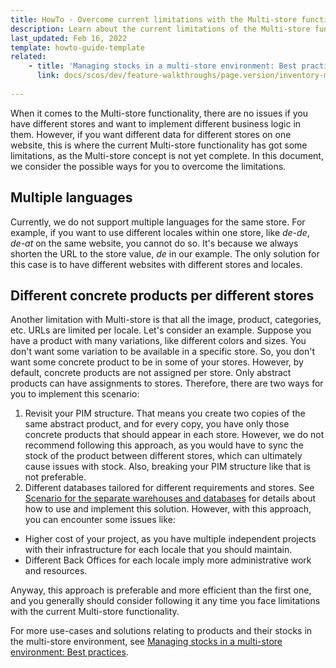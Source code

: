 ```yaml
---
title: HowTo - Overcome current limitations with the Multi-store functionality
description: Learn about the current limitations of the Multi-store functionality and ways to overcome them
last_updated: Feb 16, 2022
template: howto-guide-template
related:
    - title: 'Managing stocks in a multi-store environment: Best practices'
      link: docs/scos/dev/feature-walkthroughs/page.version/inventory-management-feature-walkthrough/managing-stocks-in-a-multi-store-environment-best-practices.html
    
---
```


When it comes to the Multi-store functionality, there are no issues if you have different stores and want to implement different business logic in them. However, if you want different data for different stores on one website, this is where the current Multi-store functionality has got some limitations, as the Multi-store concept is not yet complete. 
In this document, we consider the possible ways for you to overcome the limitations.

## Multiple languages
Currently, we do not support multiple languages for the same store. For example, if you want to use different locales within one store, like *de-de*, *de-at* on the same website, you cannot do so. It's because we always shorten the URL to the store value, *de* in our example.
The only solution for this case is to have different websites with different stores and locales.

## Different concrete products per different stores
Another limitation with Multi-store is that all the image, product, categories, etc. URLs are limited per locale. Let's consider an example.
Suppose you have a product with many variations, like different colors and sizes. You don't want some variation to be available in a specific store. So, you don't want some concrete product to be in some of your stores. However, by default, concrete products are not assigned per store. Only abstract products can have assignments to stores. Therefore, there are two ways for you to implement this scenario:
1. Revisit your PIM structure. That means you create two copies of the same abstract product, and for every copy, you have only those concrete products that should appear in each store. However, we do not recommend following this approach, as you would have to sync the stock of the product between different stores, which can ultimately cause issues with stock. Also, breaking your PIM structure like that is not preferable.
2. Different databases tailored for different requirements and stores. See [Scenario for the separate warehouses and databases](/docs/scos/dev/feature-walkthroughs/{{site.version}}/inventory-management-feature-walkthrough/managing-stocks-in-a-multi-store-environment-best-practices.html#scenario-1-separate-warehouses-and-databases) for details about how to use and implement this solution.
However, with this approach, you can encounter some issues like:
- Higher cost of your project, as you have multiple independent projects with their infrastructure for each locale that you should maintain.
- Different Back Offices for each locale imply more administrative work and resources.

Anyway, this approach is preferable and more efficient than the first one, and you generally should consider following it any time you face limitations with the current Multi-store functionality.

For more use-cases and solutions relating to products and their stocks in the multi-store environment, see [Managing stocks in a multi-store environment: Best practices](/docs/scos/dev/feature-walkthroughs/{{site.version}}/inventory-management-feature-walkthrough/managing-stocks-in-a-multi-store-environment-best-practices.html).
